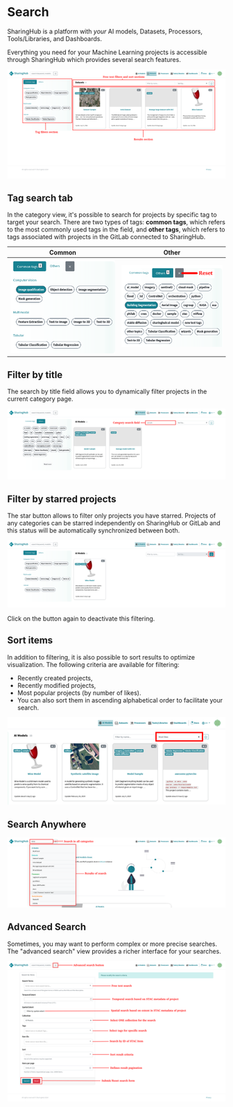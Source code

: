 # Search

SharingHub is a platform with _your_ AI models, Datasets, Processors, Tools/Libraries, and Dashboards.

Everything you need for your Machine Learning projects is accessible through SharingHub which provides several search features.

![item views](../assets/figures/explore/search/item-views.png)

## Tag search tab

In the category view, it's possible to search for projects by specific tag to target your search.
There are two types of tags: **common tags**, which refers to the most commonly used tags in the field, and **other tags**, which refers to tags associated with projects in the GitLab connected to SharingHub.

| Common | Other |
|---|---|
| ![common_tag section](../assets/figures/explore/search/tab-filter-1.png) | ![other_tag section](../assets/figures/explore/search/tab-filter-2.png) |

## Filter by title

The search by title field allows you to dynamically filter projects in the current category page.

![filter by title](../assets/figures/explore/search/filter-by-title.png)

## Filter by starred projects

The star button allows to filter only projects you have starred. Projects of any categories can be starred independently on SharingHub or GitLab and this status will be automatically synchronized between both.

![filter by star ](../assets/figures/explore/search/filter-by-starred.png)

Click on the button again to deactivate this filtering.

## Sort items

In addition to filtering, it is also possible to sort results to optimize visualization. The following criteria are available for filtering:

- Recently created projects,
- Recently modified projects,
- Most popular projects (by number of likes).
- You can also sort them in ascending alphabetical order to facilitate your search.

![sort item](../assets/figures/explore/search/sort-items.png)

## Search Anywhere

![global search](../assets/figures/explore/search/global-search.png)

## Advanced Search

Sometimes, you may want to perform complex or more precise searches. The "advanced search" view provides a richer interface for your searches.

![advanced search page](../assets/figures/explore/search/advanced-search.png)
